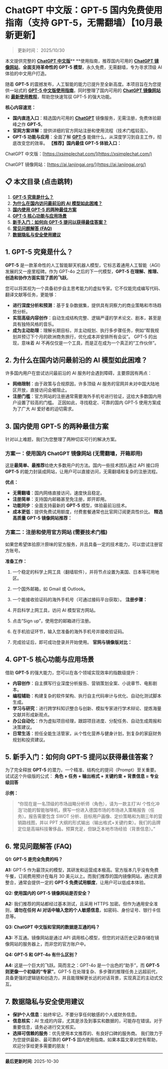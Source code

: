 # ChatGPT 中文版：GPT-5 国内免费使用指南（支持 GPT-5，无需翻墙）【10月最新更新】

> 更新时间： 2025/10/30

本文提供完整的 [**ChatGPT 中文版**](https://xsimplechat.com/)** **使用指南，推荐国内可用的 [**ChatGPT 镜像网站**](https://ai.lanjingchat.com/)，**全面支持革命性的 GPT-5 模型**，永久免费，无需翻墙，专为寻求顶级 AI 体验的中文用户打造。

随着 **GPT-5** 的震撼发布，人工智能的能力已提升至全新高度。本项目旨在为您提供一站式的 [**GPT-5 中文版使用指南**](https://xsimplechat.com/)，同时整理了国内可用的 [**ChatGPT 镜像网站**](https://ai.lanjingchat.com/) 和 [**最新使用教程**](https://xsimplechat.com/)，帮助您快速驾驭 GPT-5 的强大功能。

**核心内容速览：**

- **国内直连入口**：精选国内可用的 [**ChatGPT**](https://ai.lanjingchat.com/) 镜像服务，无需注册，免费体验巅峰之作 **GPT-5**。
- **官网方案详解**：提供详细的官方网站注册和使用流程（技术门槛较高）。
- **GPT-5 功能与应用**：全面了解 [**GPT-5**](https://ai.lanjingchat.com/) 能做什么，从深度学习到自主工作，彻底改变您的效率。
**【推荐】国内最佳 GPT-5 体验入口：**

ChatGPT 中文版：[https://xsimplechat.com/](https://xsimplechat.com/)

ChatGPT 镜像网站：[https://ai.lanjingai.org/](https://ai.lanjingai.org/)

## 📋 本文目录 (点击跳转)

1. [**GPT-5 究竟是什么？**](https://www.notion.so/2920230047c780a0b558e8d78590c31b?v=2920230047c780fc9997000cc02f2f02&p=2930230047c780aca9aee09ea612f723&pm=s#gpt-5-%E7%A9%B6%E7%AB%9F%E6%98%AF%E4%BB%80%E4%B9%88)
1. [**为什么在国内访问最前沿的 AI 模型如此困难？**](https://www.notion.so/2920230047c780a0b558e8d78590c31b?v=2920230047c780fc9997000cc02f2f02&p=2930230047c780aca9aee09ea612f723&pm=s#%E4%B8%BA%E4%BB%80%E4%B9%88%E5%9C%A8%E5%9B%BD%E5%86%85%E8%AE%BF%E9%97%AE%E6%9C%80%E5%89%8D%E6%B2%BF%E7%9A%84-ai-%E6%A8%A1%E5%9E%8B%E5%A6%82%E6%AD%A4%E5%9B%B0%E9%9A%BE)
1. [**国内使用 GPT-5 的两种最佳方案**](https://www.notion.so/2920230047c780a0b558e8d78590c31b?v=2920230047c780fc9997000cc02f2f02&p=2930230047c780aca9aee09ea612f723&pm=s#%E5%9B%BD%E5%86%85%E4%BD%BF%E7%94%A8-gpt-5-%E7%9A%84%E4%B8%A4%E7%A7%8D%E6%9C%80%E4%BD%B3%E6%96%B9%E6%A1%88)
1. [**GPT-5 核心功能与应用场景**](https://www.notion.so/2920230047c780a0b558e8d78590c31b?v=2920230047c780fc9997000cc02f2f02&p=2930230047c780aca9aee09ea612f723&pm=s#gpt-5-%E6%A0%B8%E5%BF%83%E5%8A%9F%E8%83%BD%E4%B8%8E%E5%BA%94%E7%94%A8%E5%9C%BA%E6%99%AF)
1. [**新手入门：如何向 GPT-5 提问以获得最佳答案？**](https://www.notion.so/2920230047c780a0b558e8d78590c31b?v=2920230047c780fc9997000cc02f2f02&p=2930230047c780aca9aee09ea612f723&pm=s#%E6%96%B0%E6%89%8B%E5%85%A5%E9%97%A8%E5%A6%82%E4%BD%95%E5%90%91-gpt-5-%E6%8F%90%E9%97%AE%E4%BB%A5%E8%8E%B7%E5%BE%97%E6%9C%80%E4%BD%B3%E7%AD%94%E6%A1%88)
1. [**常见问题解答 (FAQ)**](https://www.notion.so/2920230047c780a0b558e8d78590c31b?v=2920230047c780fc9997000cc02f2f02&p=2930230047c780aca9aee09ea612f723&pm=s#%E5%B8%B8%E8%A7%81%E9%97%AE%E9%A2%98%E8%A7%A3%E7%AD%94-faq)
1. [**数据隐私与安全使用建议**](https://www.notion.so/2920230047c780a0b558e8d78590c31b?v=2920230047c780fc9997000cc02f2f02&p=2930230047c780aca9aee09ea612f723&pm=s#%E6%95%B0%E6%8D%AE%E9%9A%90%E7%A7%81%E4%B8%8E%E5%AE%89%E5%85%A8%E4%BD%BF%E7%94%A8%E5%BB%BA%E8%AE%AE)
## **1. GPT-5 究竟是什么？**

**GPT-5** 是一款革命性的人工智能聊天机器人模型，它标志着通用人工智能（AGI）发展的又一座里程碑。作为 GPT-4o 之后的下一代模型，**GPT-5 在理解、推理、创造和协作方面实现了质的飞跃**。

您可以将其视为一个具备初步自主思考能力的虚拟专家。它不仅能完成编写代码、翻译文献等任务，更能够：

- **进行深度分析和预测**：基于复杂数据集，提供具有洞察力的商业策略和市场趋势分析。
- **实现高级内容创作**：自动生成结构完整、逻辑严谨的学术论文、剧本，甚至是具有独特风格的音乐。
- **成为主动助理**：理解长期目标，并主动规划、执行多步骤任务，例如“帮我规划并预订下个月的欧洲商务旅行，优化成本并安排所有会议”。
GPT-5 的出现，意味着 AI 不再仅仅是一个工具，而是正在成为一个真正的“工作伙伴”。

## **2. 为什么在国内访问最前沿的 AI 模型如此困难？**

许多国内用户在尝试访问最前沿的 AI 服务时会遇到障碍，主要原因有两点：

- **网络限制**：由于政策与合规原因，许多顶级 AI 服务的官网并未对中国大陆地区开放，直接访问会被阻止。
- **注册门槛**：官方网站的注册通常需要海外手机号进行验证，这给大多数国内用户设置了较高的门槛。
正因如此，寻找稳定、可靠的国内 GPT-5 使用方案成为了广大 AI 爱好者的迫切需求。

## **3. 国内使用 GPT-5 的两种最佳方案**

针对以上难题，我们为您整理了两种切实可行的解决方案。

### 方案一：使用国内 ChatGPT 镜像网站 (无需翻墙，开箱即用)

这是**最简单、最推荐**给绝大多数用户的方法。国内一些技术团队通过 API 接口将 **GPT-5** 的能力封装成网站，让用户可以直接访问，无需翻墙和复杂的注册流程。

**优点：**

- **无需翻墙**：国内网络直接访问，速度快且稳定。
- **注册简单**：支持国内邮箱甚至免注册，即开即用。
- **功能同步**：全面支持最新的 **GPT-5** 模型，体验最前沿技术。
- **成本更低**：提供免费试用额度，付费套餐通常也比官网订阅更具性价比。
**精选高质量 GPT-5 镜像网站推荐：**

### 方案二：注册和使用官方网站 (需要技术门槛)

如果您希望体验原汁原味的官方服务，并且具备一定的技术能力，可以尝试注册官方账号。

**准备工作：**

1. 一个稳定的科学上网工具（翻墙软件），并将节点设置为美国、日本等可用地区。
1. 一个国外邮箱，如 Gmail 或 Outlook。
1. 一个能接收验证码的海外手机号（可通过接码平台获取）。
**注册步骤：**

1. 开启科学上网工具，访问 AI 模型官方网站。
1. 点击“Sign up”，使用您的邮箱进行注册。
1. 在手机验证环节，输入您准备的海外手机号并接收验证码。
1. 完成验证后，即可成功登录并开始使用。
**官网与镜像版对比：**

## **4. GPT-5 核心功能与应用场景**

借助 **GPT-5** 的强大能力，您可以在各个领域实现效率的指数级提升：

- **内容创作**：自主撰写行业深度分析报告、营销策划全案、小说章节、电影剧本。
- **编程辅助**：构建复杂的软件架构、执行自主代码审计与优化、自动化测试脚本生成。
- **学习与研究**：进行跨学科知识整合与创新、模拟专家进行学术辩论、提炼海量文献并形成新观点。
- **办公自动化**：作为虚拟项目经理，跟踪项目进度、分配任务、自动生成周报和决策建议。
- **日常生活**：担任全能生活管家，从个性化营养与健身计划，到复杂的家庭财务规划和投资建议。
## **5. 新手入门：如何向 GPT-5 提问以获得最佳答案？**

为了完全释放 **GPT-5** 的潜力，一个精准、结构化的提问（Prompt）至关重要。试试这个升级版的公式：
**角色 + 任务 + 输出格式 + 关键约束 + 背景信息 = 专业级回答**

**示例：**

> “你现在是一名顶级的市场战略分析师（角色），请为一款主打‘AI 个性化冲泡’功能的智能咖啡机，撰写一份进入德国市场的市场进入策略报告（任务）。报告需要包含 SWOT 分析、目标用户画像、定价策略和为期三年的营销路线图，并以 PPT 大纲的形式输出（输出格式+关键约束）。我们的品牌定位是高端科技奢侈品，预算充足，但缺乏本地市场经验（背景信息）。”

## **6. 常见问题解答 (FAQ)**

**Q1: GPT-5 是完全免费的吗？**

**A1:** GPT-5 作为最顶尖的模型，其研发和运营成本极高。官方版本几乎没有免费午餐，订阅费用预计在每月 30 美元以上。而我们推荐的国内镜像网站，通过资源整合，通常会提供一定的 **GPT-5 免费试用额度**，让用户可以低成本体验。

**Q2: 使用国内的 GPT-5 镜像网站是否安全？**

**A2:** 我们推荐的网站都经过基本测试，且采用 HTTPS 加密。但作为通用安全准则，**请勿在任何 AI 对话中输入您的个人敏感信息**，如密码、身份证号、银行卡信息等。

**Q3: ChatGPT 中文版和官网的数据是互通的吗？**

**A3:** 不互通。镜像网站是通过 API 调用核心模型，但您的对话历史记录存储在镜像网站的服务器上，而非您的官方账户中。

**Q4: GPT-5 和 GPT-4o 有什么区别？**

**A4:** 这是一个巨大的飞跃。简而言之：GPT-4o 是一个出色的“助手”，而 **GPT-5 则更像一个初级的“专家”**。GPT-5 在处理复杂、多步骤的推理任务上远超前代，具备更强的逻辑链和创造力，并且能理解更长远的对话背景，实现真正的主动式交互。

## **7. 数据隐私与安全使用建议**

- **保护个人信息**：始终牢记，不要分享任何敏感的个人或财务信息。
- **信息核实**：AI 生成的内容，尤其是涉及到事实和数据的，可能存在错误。对于重要信息，请务必进行交叉核实。
- **选择可信赖的服务**：优先使用本文推荐的、有良好口碑的服务商。
我们致力于为您提供最新、最可靠的 **GPT-5** 国内使用指南。如果本篇文章对您有帮助，欢迎分享给更多需要的朋友！


---

**最后更新时间**: 2025-10-30
